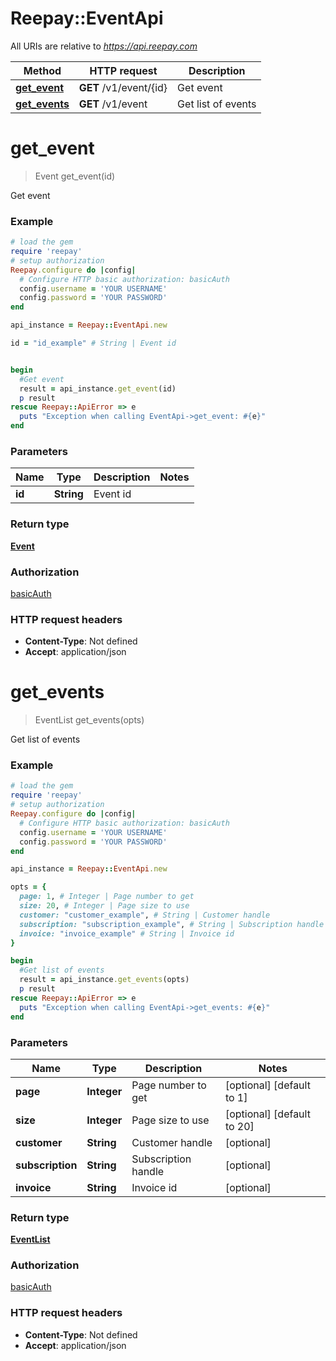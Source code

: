 # Reepay::EventApi

All URIs are relative to *https://api.reepay.com*

Method | HTTP request | Description
------------- | ------------- | -------------
[**get_event**](EventApi.md#get_event) | **GET** /v1/event/{id} | Get event
[**get_events**](EventApi.md#get_events) | **GET** /v1/event | Get list of events


# **get_event**
> Event get_event(id)

Get event



### Example
```ruby
# load the gem
require 'reepay'
# setup authorization
Reepay.configure do |config|
  # Configure HTTP basic authorization: basicAuth
  config.username = 'YOUR USERNAME'
  config.password = 'YOUR PASSWORD'
end

api_instance = Reepay::EventApi.new

id = "id_example" # String | Event id


begin
  #Get event
  result = api_instance.get_event(id)
  p result
rescue Reepay::ApiError => e
  puts "Exception when calling EventApi->get_event: #{e}"
end
```

### Parameters

Name | Type | Description  | Notes
------------- | ------------- | ------------- | -------------
 **id** | **String**| Event id | 

### Return type

[**Event**](Event.md)

### Authorization

[basicAuth](../README.md#basicAuth)

### HTTP request headers

 - **Content-Type**: Not defined
 - **Accept**: application/json



# **get_events**
> EventList get_events(opts)

Get list of events



### Example
```ruby
# load the gem
require 'reepay'
# setup authorization
Reepay.configure do |config|
  # Configure HTTP basic authorization: basicAuth
  config.username = 'YOUR USERNAME'
  config.password = 'YOUR PASSWORD'
end

api_instance = Reepay::EventApi.new

opts = { 
  page: 1, # Integer | Page number to get
  size: 20, # Integer | Page size to use
  customer: "customer_example", # String | Customer handle
  subscription: "subscription_example", # String | Subscription handle
  invoice: "invoice_example" # String | Invoice id
}

begin
  #Get list of events
  result = api_instance.get_events(opts)
  p result
rescue Reepay::ApiError => e
  puts "Exception when calling EventApi->get_events: #{e}"
end
```

### Parameters

Name | Type | Description  | Notes
------------- | ------------- | ------------- | -------------
 **page** | **Integer**| Page number to get | [optional] [default to 1]
 **size** | **Integer**| Page size to use | [optional] [default to 20]
 **customer** | **String**| Customer handle | [optional] 
 **subscription** | **String**| Subscription handle | [optional] 
 **invoice** | **String**| Invoice id | [optional] 

### Return type

[**EventList**](EventList.md)

### Authorization

[basicAuth](../README.md#basicAuth)

### HTTP request headers

 - **Content-Type**: Not defined
 - **Accept**: application/json



